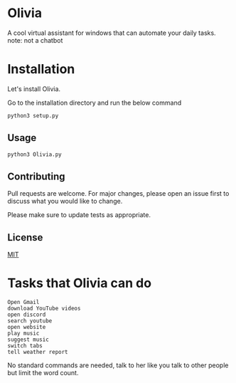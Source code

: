 # Olivia
A cool virtual assistant for windows that can automate your daily tasks. note: not a chatbot

# Installation

Let's install Olivia.

Go to the installation directory and run the below command


```bash
python3 setup.py
```

## Usage

```bash
python3 Olivia.py
```

## Contributing
Pull requests are welcome. For major changes, please open an issue first to discuss what you would like to change.

Please make sure to update tests as appropriate.

## License
[MIT](https://choosealicense.com/licenses/mit/)

# Tasks that Olivia can do

~~~
Open Gmail
download YouTube videos
open discord
search youtube
open website
play music
suggest music
switch tabs
tell weather report
~~~

No standard commands are needed, talk to her like you talk to other people but limit the word count.

